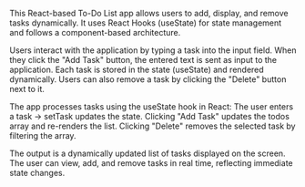 <!-- To-Do List Application (React) -->
This React-based To-Do List app allows users to add, display, and remove tasks dynamically. It uses React Hooks (useState) for state management and follows a component-based architecture.

<!-- Input -->
Users interact with the application by typing a task into the input field. When they click the "Add Task" button, the entered text is sent as input to the application. Each task is stored in the state (useState) and rendered dynamically. Users can also remove a task by clicking the "Delete" button next to it.

<!-- Process -->
The app processes tasks using the useState hook in React:
The user enters a task → setTask updates the state.
Clicking "Add Task" updates the todos array and re-renders the list.
Clicking "Delete" removes the selected task by filtering the array.

<!-- Output -->
The output is a dynamically updated list of tasks displayed on the screen. The user can view, add, and remove tasks in real time, reflecting immediate state changes.